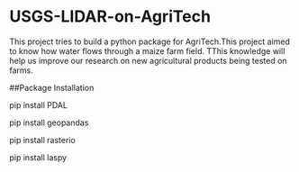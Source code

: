 # USGS-LIDAR-on-AgriTech

This project tries to build a python package for AgriTech.This project aimed to know how water flows through a maize farm field. TThis knowledge will help us improve our research on new agricultural products being tested on farms.

##Package Installation

pip install PDAL

pip install geopandas

pip install rasterio

pip install laspy


